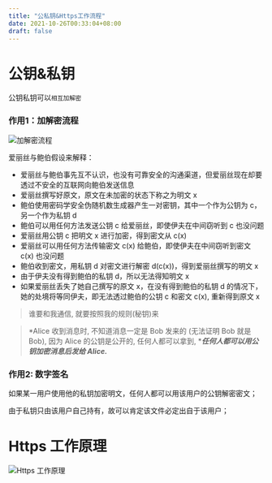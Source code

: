 ```yaml
---
title: "公私钥&Https工作流程"
date: 2021-10-26T00:33:04+08:00
draft: false
---
```


# 公钥&私钥

公钥私钥可以`相互加解密`

### 作用1：加解密流程

![加解密流程](http://tuchuang.pinocc.cn/mweb/16351793006125.jpg)

爱丽丝与鲍伯假设来解释：

- 爱丽丝与鲍伯事先互不认识，也没有可靠安全的沟通渠道，但爱丽丝现在却要透过不安全的互联网向鲍伯发送信息
- 爱丽丝撰写好原文，原文在未加密的状态下称之为明文 x
- 鲍伯使用密码学安全伪随机数生成器产生一对密钥，其中一个作为公钥为 c，另一个作为私钥 d
- 鲍伯可以用任何方法发送公钥 c 给爱丽丝，即使伊夫在中间窃听到 c 也没问题
- 爱丽丝用公钥 c 把明文 x 进行加密，得到密文从 c(x)
- 爱丽丝可以用任何方法传输密文 c(x) 给鲍伯，即使伊夫在中间窃听到密文 c(x) 也没问题
- 鲍伯收到密文，用私钥 d 对密文进行解密 d(c(x))，得到爱丽丝撰写的明文 x
- 由于伊夫没有得到鲍伯的私钥 d，所以无法得知明文 x
- 如果爱丽丝丢失了她自己撰写的原文 x，在没有得到鲍伯的私钥 d 的情况下，她的处境将等同伊夫，即无法透过鲍伯的公钥 c 和密文 c(x), 重新得到原文 x

> 谁要和我通信, 就要按照我的规则(秘钥)来

> *Alice 收到消息时, 不知道消息一定是 Bob 发来的 (无法证明 Bob 就是 Bob), 因为 Alice 的公钥是公开的, 任何人都可以拿到, ****任何人都可以用公钥加密消息后发给 Alice.***

### 作用2: 数字签名

如果某一用户使用他的私钥加密明文，任何人都可以用该用户的公钥解密密文；

由于私钥只由该用户自己持有，故可以肯定该文件必定出自于该用户；

# Https 工作原理
![Https 工作原理](http://tuchuang.pinocc.cn/mweb/16351793006125.jpg)

